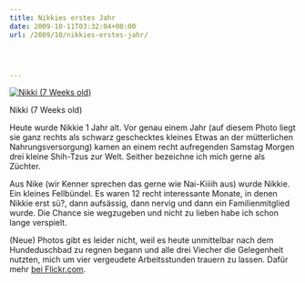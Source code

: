 ```yaml
---
title: Nikkies erstes Jahr
date: 2009-10-11T03:32:04+00:00
url: /2009/10/nikkies-erstes-jahr/




---
```

<div class="flickr">
  <a href="http://www.flickr.com/photos/schreibblogade/3066048768/" title="Nikki (7 Weeks old)"><img src="//farm4.static.flickr.com/3243/3066048768_ff8b8d6979.jpg" alt="Nikki (7 Weeks old)" /></a></p>

  <p>
    Nikki (7 Weeks old)
  </p>
</div>

Heute wurde Nikkie 1 Jahr alt. Vor genau einem Jahr (auf diesem Photo liegt sie ganz rechts als schwarz geschecktes kleines Etwas an der mütterlichen Nahrungsversorgung) kamen an einem recht aufregenden Samstag Morgen drei kleine Shih-Tzus zur Welt. Seither bezeichne ich mich gerne als Züchter.

Aus Nike (wir Kenner sprechen das gerne wie Nai-Kiiiih aus) wurde Nikkie. Ein kleines Fellbündel. Es waren 12 recht interessante Monate, in denen Nikkie erst sü?, dann aufsässig, dann nervig und dann ein Familienmitglied wurde. Die Chance sie wegzugeben und nicht zu lieben habe ich schon lange verspielt.

(Neue) Photos gibt es leider nicht, weil es heute unmittelbar nach dem Hundeduschbad zu regnen begann und alle drei Viecher die Gelegenheit nutzten, mich um vier vergeudete Arbeitsstunden trauern zu lassen. Dafür mehr [bei Flickr.com][1].

 [1]: http://www.flickr.com/photos/schreibblogade/
